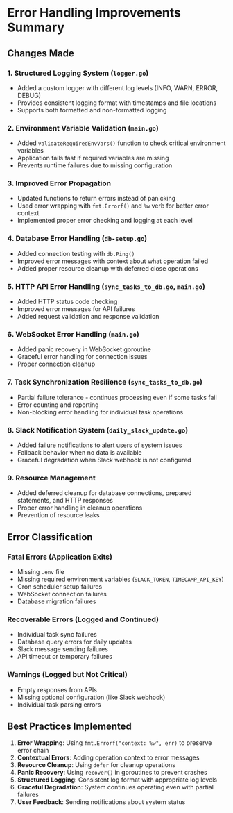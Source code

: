 # Error Handling Improvements Summary

## Changes Made

### 1. **Structured Logging System** (`logger.go`)
- Added a custom logger with different log levels (INFO, WARN, ERROR, DEBUG)
- Provides consistent logging format with timestamps and file locations
- Supports both formatted and non-formatted logging

### 2. **Environment Variable Validation** (`main.go`)
- Added `validateRequiredEnvVars()` function to check critical environment variables
- Application fails fast if required variables are missing
- Prevents runtime failures due to missing configuration

### 3. **Improved Error Propagation**
- Updated functions to return errors instead of panicking
- Used error wrapping with `fmt.Errorf()` and `%w` verb for better error context
- Implemented proper error checking and logging at each level

### 4. **Database Error Handling** (`db-setup.go`)
- Added connection testing with `db.Ping()`
- Improved error messages with context about what operation failed
- Added proper resource cleanup with deferred close operations

### 5. **HTTP API Error Handling** (`sync_tasks_to_db.go`, `main.go`)
- Added HTTP status code checking
- Improved error messages for API failures
- Added request validation and response validation

### 6. **WebSocket Error Handling** (`main.go`)
- Added panic recovery in WebSocket goroutine
- Graceful error handling for connection issues
- Proper connection cleanup

### 7. **Task Synchronization Resilience** (`sync_tasks_to_db.go`)
- Partial failure tolerance - continues processing even if some tasks fail
- Error counting and reporting
- Non-blocking error handling for individual task operations

### 8. **Slack Notification System** (`daily_slack_update.go`)
- Added failure notifications to alert users of system issues
- Fallback behavior when no data is available
- Graceful degradation when Slack webhook is not configured

### 9. **Resource Management**
- Added deferred cleanup for database connections, prepared statements, and HTTP responses
- Proper error handling in cleanup operations
- Prevention of resource leaks

## Error Classification

### **Fatal Errors (Application Exits)**
- Missing `.env` file
- Missing required environment variables (`SLACK_TOKEN`, `TIMECAMP_API_KEY`)
- Cron scheduler setup failures
- WebSocket connection failures
- Database migration failures

### **Recoverable Errors (Logged and Continued)**
- Individual task sync failures
- Database query errors for daily updates
- Slack message sending failures
- API timeout or temporary failures

### **Warnings (Logged but Not Critical)**
- Empty responses from APIs
- Missing optional configuration (like Slack webhook)
- Individual task parsing errors

## Best Practices Implemented

1. **Error Wrapping**: Using `fmt.Errorf("context: %w", err)` to preserve error chain
2. **Contextual Errors**: Adding operation context to error messages
3. **Resource Cleanup**: Using `defer` for cleanup operations
4. **Panic Recovery**: Using `recover()` in goroutines to prevent crashes
5. **Structured Logging**: Consistent log format with appropriate log levels
6. **Graceful Degradation**: System continues operating even with partial failures
7. **User Feedback**: Sending notifications about system status

